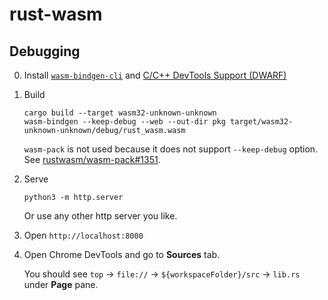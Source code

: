 # rust-wasm

## Debugging

0. Install [`wasm-bindgen-cli`](https://github.com/rustwasm/wasm-bindgen?tab=readme-ov-file#install-wasm-bindgen-cli) and [C/C++ DevTools Support (DWARF)](https://chromewebstore.google.com/detail/cc++-devtools-support-dwa/pdcpmagijalfljmkmjngeonclgbbannb)

1. Build

   ```shell
   cargo build --target wasm32-unknown-unknown
   wasm-bindgen --keep-debug --web --out-dir pkg target/wasm32-unknown-unknown/debug/rust_wasm.wasm
   ```

   `wasm-pack` is not used because it does not support `--keep-debug` option. See [rustwasm/wasm-pack#1351](https://github.com/rustwasm/wasm-pack/issues/1351).

2. Serve

   ```shell
   python3 -m http.server
   ```

   Or use any other http server you like.

3. Open `http://localhost:8000`

4. Open Chrome DevTools and go to **Sources** tab.

   You should see `top` -> `file://` -> `${workspaceFolder}/src` -> `lib.rs` under **Page** pane.
